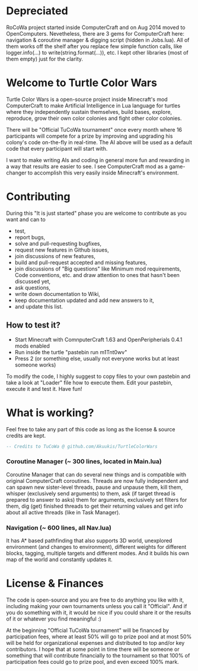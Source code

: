 # Depreciated
RoCoWa project started inside ComputerCraft and on Aug 2014 moved to OpenComputers. Nevetheless, there are 3 gems for ComputerCraft here: navigation & coroutine manager & digging script (hidden in Jobs.lua). All of them works off the shelf after you replace few simple function calls, like logger.info(...) to write(string.format(...)), etc. I kept other libraries (most of them empty) just for the clarity.

# Welcome to Turtle Color Wars
Turtle Color Wars is a open-source project inside Minecraft's mod ComputerCraft to make Artificial Intelligence in Lua language for turtles where they independently sustain themselves, build bases, explore, reproduce, grow their own color colonies and fight other color colonies.

There will be "Official TuCoWa tournament" once every month where 16 participants will compete for a prize by improving and upgrading his colony's code on-the-fly in real-time. The AI above will be used as a default code that every participant will start with.

I want to make writing AIs and coding in general more fun and rewarding in a way that results are easier to see. I see ComputerCraft mod as a game-changer to accomplish this very easily inside Minecraft's environment.

# Contributing
During this "It is just started" phase you are welcome to contribute as you want and can to
* test,
* report bugs,
* solve and pull-requesting bugfixes,
* request new features in Github issues,
* join discussions of new features,
* build and pull-request accepted and missing features,
* join discussions of "Big questions" like Minimum mod requirements, Code conventions, etc. and draw attention to ones that hasn't been discussed yet,
* ask questions,
* write down documentation to Wiki, 
* keep documentation updated and add new answers to it,
* and update this list.

## How to test it?
* Start Minecraft with ComnputerCraft 1.63 and OpenPeripherials 0.4.1 mods enabled
* Run inside the turtle "pastebin run m1Tnt0wv"
* Press 2 (or something else, usually not everyone works but at least someone works)

To modify the code, I highly suggest to copy files to your own pastebin and take a look at "Loader" file how to execute them. Edit your pastebin, execute it and test it. Have fun!

# What is working?
Feel free to take any part of this code as long as the license & source credits are kept.
```lua
-- Credits to TuCoWa @ github.com/Akuukis/TurtleColorWars
```

### Coroutine Manager (~ 300 lines, located in Main.lua)
Coroutine Manager that can do several new things and is compatible with original ComputerCraft coroutines. Threads are now fully independent and can spawn new sister-level threads, pause and unpause them, kill them, whisper (exclusively send arguments) to them, ask (if target thread is prepared to answer to asks) them for arguments, exclusively set filters for them, dig (get) finished threads to get their returning values and get info about all active threads (like in Task Manager).

### Navigation (~ 600 lines, all Nav.lua)
It has A* based pathfinding that also supports 3D world, unexplored environment (and changes to environment), different weights for different blocks, tagging, multiple targets and different modes. And it builds his own map of the world and constantly updates it.

# License & Finances
The code is open-source and you are free to do anything you like with it, including making your own tournaments unless you call it "Official". And if you do something with it, it would be nice if you could share it or the results of it or whatever you find meaningful :)

At the beginning "Official TuCoWa tournament" will be financed by participation fees, where at least 50% will go to prize pool and at most 50% will be held for organizational expenses and distributed to top and/or key contributors. I hope that at some point in time there will be someone or something that will contribute financially to the tournament so that 100% of participation fees could go to prize pool, and even exceed 100% mark.
